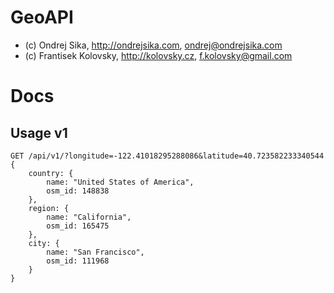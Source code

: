 GeoAPI
======

* (c) Ondrej Sika, http://ondrejsika.com, ondrej@ondrejsika.com
* (c) Frantisek Kolovsky, http://kolovsky.cz, f.kolovsky@gmail.com


Docs
====

Usage v1
--------

```
GET /api/v1/?longitude=-122.41018295288086&latitude=40.723582233340544
{
    country: {
        name: "United States of America",
        osm_id: 148838
    },
    region: {
        name: "California",
        osm_id: 165475
    },
    city: {
        name: "San Francisco",
        osm_id: 111968
    }
}
```
